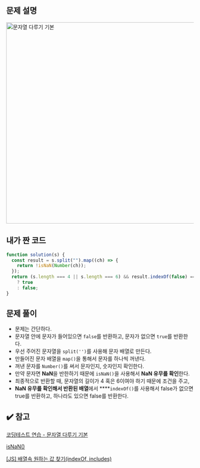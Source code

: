 ## 문제 설명

<img width="540" alt="문자열 다루기 기본" src="https://user-images.githubusercontent.com/47416686/116818610-4591c000-aba7-11eb-8f32-45a6cae58c12.png">

## 내가 짠 코드

```jsx
function solution(s) {
  const result = s.split("").map((ch) => {
    return !isNaN(Number(ch));
  });
  return (s.length === 4 || s.length === 6) && result.indexOf(false) === -1
    ? true
    : false;
}
```

## 문제 풀이

- 문제는 간단하다.
- 문자열 안에 문자가 들어있으면 `false`를 반환하고, 문자가 없으면 `true`를 반환한다.
- 우선 주어진 문자열을 `split('')`를 사용해 문자 배열로 만든다.
- 만들어진 문자 배열을 `map()`을 통해서 문자를 하나씩 꺼낸다.
- 꺼낸 문자를 `Number()`를 써서 문자인지, 숫자인지 확인한다.
- 만약 문자면 **NaN**을 반한하기 때문에 `isNaN()`을 사용해서 **NaN 유무를 확인**한다.
- 최종적으로 반환할 때, 문자열의 길이가 4 혹은 6이여야 하기 때문에 조건을 주고,
- **NaN 유무를 확인해서 반환된 배열**에서 \*\*\*\*`indexOf()`를 사용해서 false가 없으면 true를 반환하고, 하나라도 있으면 false를 반환한다.

## ✔️ 참고

[코딩테스트 연습 - 문자열 다루기 기본](https://programmers.co.kr/learn/courses/30/lessons/12918)

[isNaN()](https://developer.mozilla.org/ko/docs/Web/JavaScript/Reference/Global_Objects/isNaN)

[[JS] 배열속 원하는 값 찾기(indexOf, includes)](https://dpdpwl.tistory.com/112)
